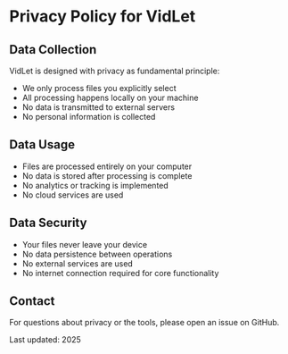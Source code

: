 # Privacy Policy for VidLet

## Data Collection
VidLet is designed with privacy as fundamental principle:
- We only process files you explicitly select
- All processing happens locally on your machine
- No data is transmitted to external servers
- No personal information is collected

## Data Usage
- Files are processed entirely on your computer
- No data is stored after processing is complete
- No analytics or tracking is implemented
- No cloud services are used

## Data Security
- Your files never leave your device
- No data persistence between operations
- No external services are used 
- No internet connection required for core functionality

## Contact
For questions about privacy or the tools, please open an issue on GitHub.

Last updated: 2025